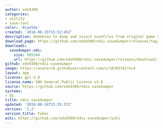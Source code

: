 ```yaml
---
author: edo9300
categories:
- utility
- save-tool
color: '#cae5da'
created: '2018-08-15T15:52:45Z'
description: Homebrew to dump and inject savefiles from original game cards on dsi
download_page: https://github.com/edo9300/ndsi-savedumper/releases/tag/1.2
downloads:
  savedumper.nds:
    size: 505344
    url: https://github.com/edo9300/ndsi-savedumper/releases/download/1.2/savedumper.nds
github: edo9300/ndsi-savedumper
image: https://avatars0.githubusercontent.com/u/18705342?v=4
layout: app
license: gpl-3.0
license_name: GNU General Public License v3.0
source: https://github.com/edo9300/ndsi-savedumper
systems:
- DS
title: ndsi-savedumper
updated: '2018-08-24T15:35:37Z'
version: '1.2'
version_title: Fakes
wiki: https://github.com/edo9300/ndsi-savedumper/wiki
---
```

